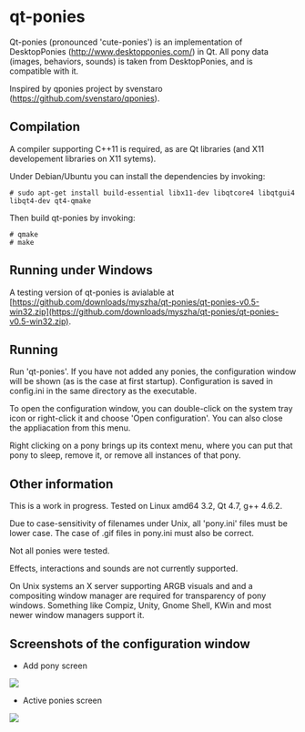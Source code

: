 qt-ponies
=========

Qt-ponies (pronounced 'cute-ponies') is an implementation of DesktopPonies (http://www.desktopponies.com/) in Qt.
All pony data (images, behaviors, sounds) is taken from DesktopPonies, and is compatible with it.

Inspired by qponies project by svenstaro (https://github.com/svenstaro/qponies).

Compilation
-----------
A compiler supporting C++11 is required, as are Qt libraries (and X11 developement libraries on X11 sytems).

Under Debian/Ubuntu you can install the dependencies by invoking:

    # sudo apt-get install build-essential libx11-dev libqtcore4 libqtgui4 libqt4-dev qt4-qmake

Then build qt-ponies by invoking:

    # qmake  
    # make  

Running under Windows
-------
A testing version of qt-ponies is avialable at [https://github.com/downloads/myszha/qt-ponies/qt-ponies-v0.5-win32.zip](https://github.com/downloads/myszha/qt-ponies/qt-ponies-v0.5-win32.zip).

Running
-------
Run 'qt-ponies'. If you have not added any ponies, the configuration window
will be shown (as is the case at first startup). Configuration is saved
in config.ini in the same directory as the executable.

To open the configuration window, you can double-click on the system tray 
icon or right-click it and choose 'Open configuration'. You can also close
the appliacation from this menu.

Right clicking on a pony brings up its context menu, where you can put that
pony to sleep, remove it, or remove all instances of that pony.


Other information
-----------------
This is a work in progress.
Tested on Linux amd64 3.2, Qt 4.7, g++ 4.6.2.

Due to case-sensitivity of filenames under Unix, all 'pony.ini' files 
must be lower case. The case of .gif files in pony.ini must also be 
correct.

Not all ponies were tested.

Effects, interactions and sounds are not currently supported.

On Unix systems an X server supporting ARGB visuals and and a compositing 
window manager are required for transparency of pony windows. Something like
Compiz, Unity, Gnome Shell, KWin and most newer window managers support it.


Screenshots of the configuration window
---------------------------------------

* Add pony screen
 
![](http://i.imgur.com/cObuc.png)


* Active ponies screen

![](http://i.imgur.com/rLhjM.png)
